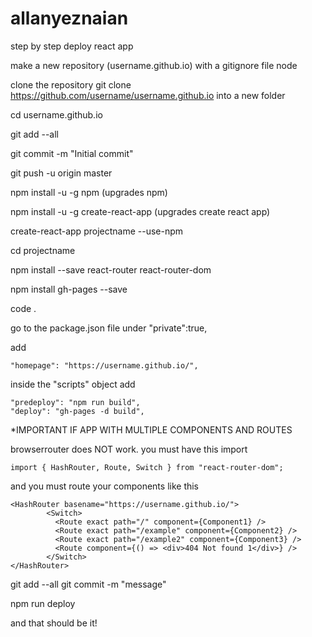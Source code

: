 # allanyeznaian

step by step deploy react app

make a new repository (username.github.io) with a gitignore file node

clone the repository git clone https://github.com/username/username.github.io
into a new folder

cd username.github.io

git add --all

git commit -m "Initial commit"

git push -u origin master

npm install -u -g npm   (upgrades npm)

npm install -u -g create-react-app   (upgrades create react app)

create-react-app projectname --use-npm

cd projectname

npm install --save react-router react-router-dom

npm install gh-pages --save

code .

go to the package.json file
under "private":true,

add

```
"homepage": "https://username.github.io/",
```

inside the "scripts" object add

```
"predeploy": "npm run build",
"deploy": "gh-pages -d build",
```

*IMPORTANT IF APP WITH MULTIPLE COMPONENTS AND ROUTES

browserrouter does NOT work.
you must have this import

```
import { HashRouter, Route, Switch } from "react-router-dom";
```

and you must route your components like this

```
<HashRouter basename="https://username.github.io/">
        <Switch>
          <Route exact path="/" component={Component1} />
          <Route exact path="/example" component={Component2} />
          <Route exact path="/example2" component={Component3} />
          <Route component={() => <div>404 Not found 1</div>} />
        </Switch>
</HashRouter>
```



git add --all
git commit -m "message"

npm run deploy

and that should be it!
